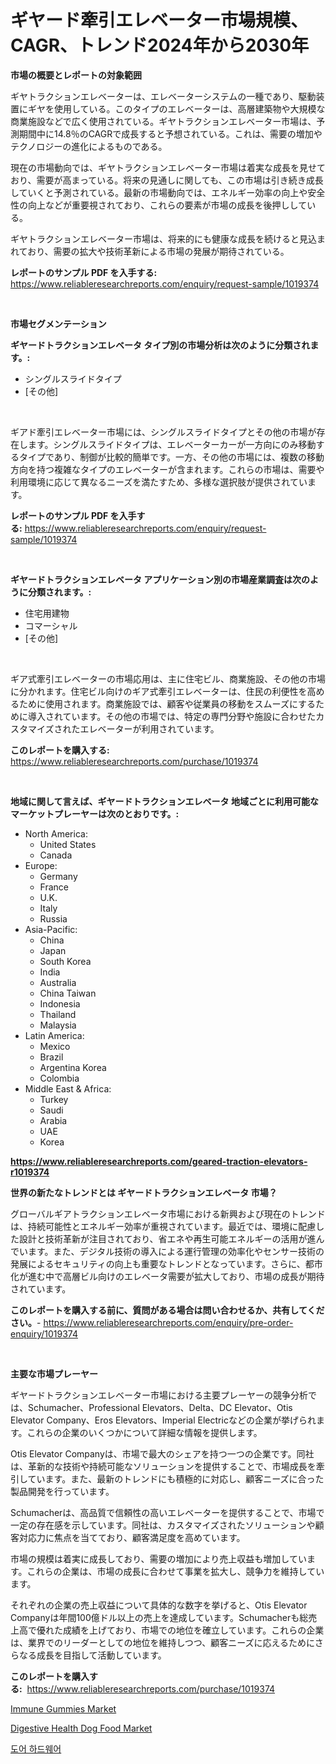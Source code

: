 <p><h1>ギヤード牽引エレベーター市場規模、CAGR、トレンド2024年から2030年</h1></p><p><strong>市場の概要とレポートの対象範囲</strong></p>
<p><p>ギヤトラクションエレベーターは、エレベーターシステムの一種であり、駆動装置にギヤを使用している。このタイプのエレベーターは、高層建築物や大規模な商業施設などで広く使用されている。ギヤトラクションエレベーター市場は、予測期間中に14.8％のCAGRで成長すると予想されている。これは、需要の増加やテクノロジーの進化によるものである。</p><p>現在の市場動向では、ギヤトラクションエレベーター市場は着実な成長を見せており、需要が高まっている。将来の見通しに関しても、この市場は引き続き成長していくと予測されている。最新の市場動向では、エネルギー効率の向上や安全性の向上などが重要視されており、これらの要素が市場の成長を後押ししている。</p><p>ギヤトラクションエレベーター市場は、将来的にも健康な成長を続けると見込まれており、需要の拡大や技術革新による市場の発展が期待されている。</p></p>
<p><strong>レポートのサンプル PDF を入手する:</strong> <a href="https://www.reliableresearchreports.com/enquiry/request-sample/1019374">https://www.reliableresearchreports.com/enquiry/request-sample/1019374</a></p>
<p>&nbsp;</p>
<p><strong>市場セグメンテーション</strong></p>
<p><strong>ギヤードトラクションエレベータ タイプ別の市場分析は次のように分類されます。:</strong></p>
<p><ul><li>シングルスライドタイプ</li><li>[その他]</li></ul></p>
<p>&nbsp;</p>
<p><p>ギアド牽引エレベーター市場には、シングルスライドタイプとその他の市場が存在します。シングルスライドタイプは、エレベーターカーが一方向にのみ移動するタイプであり、制御が比較的簡単です。一方、その他の市場には、複数の移動方向を持つ複雑なタイプのエレベーターが含まれます。これらの市場は、需要や利用環境に応じて異なるニーズを満たすため、多様な選択肢が提供されています。</p></p>
<p><strong>レポートのサンプル PDF を入手する:</strong>&nbsp;<a href="https://www.reliableresearchreports.com/enquiry/request-sample/1019374">https://www.reliableresearchreports.com/enquiry/request-sample/1019374</a></p>
<p>&nbsp;</p>
<p><strong> ギヤードトラクションエレベータ アプリケーション別の市場産業調査は次のように分類されます。:</strong></p>
<p><ul><li>住宅用建物</li><li>コマーシャル</li><li>[その他]</li></ul></p>
<p>&nbsp;</p>
<p><p>ギア式牽引エレベーターの市場応用は、主に住宅ビル、商業施設、その他の市場に分かれます。住宅ビル向けのギア式牽引エレベーターは、住民の利便性を高めるために使用されます。商業施設では、顧客や従業員の移動をスムーズにするために導入されています。その他の市場では、特定の専門分野や施設に合わせたカスタマイズされたエレベーターが利用されています。</p></p>
<p><strong>このレポートを購入する:</strong>&nbsp; <a href="https://www.reliableresearchreports.com/purchase/1019374">https://www.reliableresearchreports.com/purchase/1019374</a></p>
<p>&nbsp;</p>
<p><strong>地域に関して言えば、ギヤードトラクションエレベータ 地域ごとに利用可能なマーケットプレーヤーは次のとおりです。:</strong></p>
<p><ul>
    <li>
        North America:
        <ul>
            <li>United States</li>
            <li>Canada</li>
        </ul>
    </li>
    <li>
        Europe:
        <ul>
            <li>Germany</li>
            <li>France</li>
            <li>U.K.</li>
            <li>Italy</li>
            <li>Russia</li>
        </ul>
    </li>
    <li>
        Asia-Pacific:
        <ul>
            <li>China</li>
            <li>Japan</li>
            <li>South Korea</li>
            <li>India</li>
            <li>Australia</li>
            <li>China Taiwan</li>
            <li>Indonesia</li>
            <li>Thailand</li>
            <li>Malaysia</li>
        </ul>
    </li>
    <li>
        Latin America:
        <ul>
            <li>Mexico</li>
            <li>Brazil</li>
            <li>Argentina Korea</li>
            <li>Colombia</li>
        </ul>
    </li>
    <li>
        Middle East & Africa:
        <ul>
            <li>Turkey</li>
            <li>Saudi</li>
            <li>Arabia</li>
            <li>UAE</li>
            <li>Korea</li>
        </ul>
    </li>
    </ul></p>
<p><strong><a href="https://www.reliableresearchreports.com/geared-traction-elevators-r1019374">https://www.reliableresearchreports.com/geared-traction-elevators-r1019374</a></strong>&nbsp;</p>
<p><strong>世界の新たなトレンドとは ギヤードトラクションエレベータ 市場？</strong></p>
<p><p>グローバルギアトラクションエレベータ市場における新興および現在のトレンドは、持続可能性とエネルギー効率が重視されています。最近では、環境に配慮した設計と技術革新が注目されており、省エネや再生可能エネルギーの活用が進んでいます。また、デジタル技術の導入による運行管理の効率化やセンサー技術の発展によるセキュリティの向上も重要なトレンドとなっています。さらに、都市化が進む中で高層ビル向けのエレベータ需要が拡大しており、市場の成長が期待されています。</p></p>
<p><strong>このレポートを購入する前に、質問がある場合は問い合わせるか、共有してください。</strong>- <a href="https://www.reliableresearchreports.com/enquiry/pre-order-enquiry/1019374">https://www.reliableresearchreports.com/enquiry/pre-order-enquiry/1019374</a></p>
<p>&nbsp;</p>
<p><strong>主要な市場プレーヤー</strong></p>
<p><p>ギヤードトラクションエレベーター市場における主要プレーヤーの競争分析では、Schumacher、Professional Elevators、Delta、DC Elevator、Otis Elevator Company、Eros Elevators、Imperial Electricなどの企業が挙げられます。これらの企業のいくつかについて詳細な情報を提供します。</p><p>Otis Elevator Companyは、市場で最大のシェアを持つ一つの企業です。同社は、革新的な技術や持続可能なソリューションを提供することで、市場成長を牽引しています。また、最新のトレンドにも積極的に対応し、顧客ニーズに合った製品開発を行っています。</p><p>Schumacherは、高品質で信頼性の高いエレベーターを提供することで、市場で一定の存在感を示しています。同社は、カスタマイズされたソリューションや顧客対応力に焦点を当てており、顧客満足度を高めています。</p><p>市場の規模は着実に成長しており、需要の増加により売上収益も増加しています。これらの企業は、市場の成長に合わせて事業を拡大し、競争力を維持しています。</p><p>それぞれの企業の売上収益について具体的な数字を挙げると、Otis Elevator Companyは年間100億ドル以上の売上を達成しています。Schumacherも総売上高で優れた成績を上げており、市場での地位を確立しています。これらの企業は、業界でのリーダーとしての地位を維持しつつ、顧客ニーズに応えるためにさらなる成長を目指して活動しています。</p></p>
<p><strong>このレポートを購入する:</strong>&nbsp;&nbsp;<a href="https://www.reliableresearchreports.com/purchase/1019374">https://www.reliableresearchreports.com/purchase/1019374</a></p>
<p><p><a href="https://github.com/nancykennedykellievqfqt2/Market-Research-Report-List-1/blob/main/immune-gummies-market.md">Immune Gummies Market</a></p><p><a href="https://github.com/seekum/Market-Research-Report-List-2/blob/main/digestive-health-dog-food-market.md">Digestive Health Dog Food Market</a></p><p><a href="https://github.com/crfsywufhm81415/Market-Research-Report-List-1/blob/main/178792516947.md">도어 하드웨어</a></p></p>